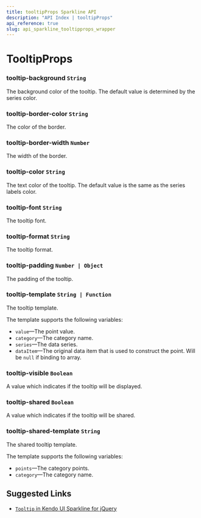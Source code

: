 ```yaml
---
title: tooltipProps Sparkline API
description: "API Index | tooltipProps"
api_reference: true
slug: api_sparkline_tooltipprops_wrapper
---
```


# TooltipProps

### tooltip-background `String`

The background color of the tooltip. The default value is determined by the series color.

### tooltip-border-color `String`

The color of the border.

### tooltip-border-width `Number`

The width of the border.

### tooltip-color `String`

The text color of the tooltip. The default value is the same as the series labels color.

### tooltip-font `String`

The tooltip font.

### tooltip-format `String`

The tooltip format.

### tooltip-padding `Number | Object`

The padding of the tooltip.

### tooltip-template `String | Function`

The tooltip template.

The template supports the following variables:

* `value`&mdash;The point value.
* `category`&mdash;The category name.
* `series`&mdash;The data series.
* `dataItem`&mdash;The original data item that is used to construct the point. Will be `null` if binding to array.

### tooltip-visible `Boolean`

A value which indicates if the tooltip will be displayed.

### tooltip-shared `Boolean`

A value which indicates if the tooltip will be shared.

### tooltip-shared-template `String`

The shared tooltip template.

The template supports the following variables:

* `points`&mdash;The category points.
* `category`&mdash;The category name.

## Suggested Links

 * [`Tooltip` in Kendo UI Sparkline for jQuery](https://docs.telerik.com/kendo-ui/api/javascript/dataviz/ui/sparkline/configuration/tooltip)
